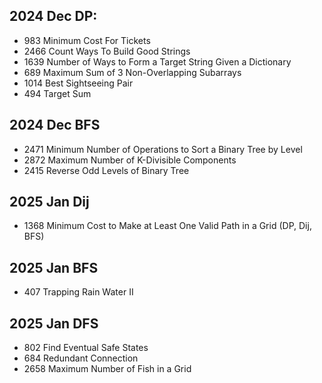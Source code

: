 ## 2024 Dec DP:  
- 983 Minimum Cost For Tickets
- 2466 Count Ways To Build Good Strings
- 1639 Number of Ways to Form a Target String Given a Dictionary
- 689 Maximum Sum of 3 Non-Overlapping Subarrays
- 1014 Best Sightseeing Pair
- 494 Target Sum
  
## 2024 Dec BFS
- 2471 Minimum Number of Operations to Sort a Binary Tree by Level
- 2872 Maximum Number of K-Divisible Components
- 2415 Reverse Odd Levels of Binary Tree

## 2025 Jan Dij
- 1368 Minimum Cost to Make at Least One Valid Path in a Grid (DP, Dij, BFS)

## 2025 Jan BFS
- 407 Trapping Rain Water II

## 2025 Jan DFS
- 802 Find Eventual Safe States
- 684 Redundant Connection
- 2658 Maximum Number of Fish in a Grid
